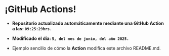 # ¡GitHub Actions!
* **Repositorio actualizado automáticamente mediante una GitHub Action a las: `09:25:29hrs.`**
* **Modificado el día: `5, del mes de junio, del año 2025.`**

* Ejemplo sencillo de cómo la **Action** modifica este archivo README.md.
